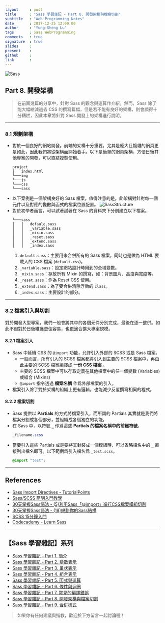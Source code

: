 ```yaml
---
layout     : post
title      : "Sass 學習雜記 - Part 8. 開發架構與檔案切割"
subtitle   : "Web Programming Notes"
date       : 2017-12-25 12:00:00
author     : "Yung-Sheng Lu"
tags       : Sass WebProgramming
comments   : true
signature  : true
slides     : 
present    : 
github     :
link       :
---
```


![Sass](https://i.imgur.com/7vx71Hx.png)

## Part 8. 開發架構

> 在前面幾篇的分享中，針對 Sass 的觀念與運算作介紹。然而，Sass 除了能大幅縮減過去 CSS 的撰寫篇幅，但是若不能有良好的架構，則會顯得十分糟糕，因此本章將針對 Sass 開發上的架構進行說明。

---
### 8.1 規劃架構

* 對於一個良好的網站開發，前端的架構十分重要，尤其是龐大且複雜的網頁更是如此，因此我們將從架構面開始着手。以下是簡單的網頁架構，方便日後其他專案的開發，可以直結複製使用。
    ```
    project
    │   index.html
    └───img
    └───js
    └───css
    └───sass
    ```
* 以下案例是一個架構良好的 Sass 檔案，值得注意的是，此架構對針對每一個元件以及對應的變數與函式的檔案位置配置。
    ![SassStructure](https://s3.amazonaws.com/codecademy-content/courses/Sass/sass_structure.svg)
* 對於初學者而言，可以試著試著在 Sass 的資料夾下分別建立以下檔案。
    ```
    └───sass
    │   │   defaule.sass
    │   │   _variable.sass
    │   │   _mixin.sass
    │   │   _reset.sass
    │   │   _extend.sass
    │   │   _index.sass
    ```
    1. `default.sass`：主要用來合併所有的 Sass 檔案，同時也是做為 HTML 要載入的 CSS 檔案 (`default.css`)。
    2. `_variable.sass`：設定網站設計時用到的全域變數。
    3. `_mixin.sass`：存放所有 Mixin 的撰寫，如：背景圖片、高度與寬度等。
    4. `_reset.sass`：作為 Reset CSS 使用。
    5. `_extend.sass`：為了要合併清除浮動的 `class`。
    6. `_index.sass`：主要設計的部分。
    
---
### 8.2 檔案引入與切割

對於開發大型專案，我們一般會將其中的各個元件分別完成，最後在逐一整併。如此不但對於日後維護更佳容易，也更適合擴大專案規模。

#### 8.2.1 檔案引入

* Sass 中延續 CSS 的 `@import` 功能，允許引入外部的 SCSS 或是 Sass 檔案。
    * 一般而言，所有引入的 SCSS 檔案都將引入到主要的 SCSS 檔案中，再由此主要的 SCSS 檔案編譯成 **一份 CSS 檔案** 。
    * 主要的 SCSS 檔案中可以存取定義在其他檔案中的任一個變數 (Variables) 或組合 (Mixins)
    * `@import` 指令透過 **檔案名稱** 作爲外部檔案的引入。
* 檔案引入除了對於架構的組織上更有邏輯，也能減少反覆撰寫相同的程式。

#### 8.2.2 檔案切割

* Sass 提供以 **Partials** 的方式將檔案引入，而所謂的 Partials 其實就是我們將檔案分割成各個部分，並組織成各個獨立的功能。
* 在 Sass 中，以符號 **`_`** 作爲這些 **Partials 的檔案名稱中的前綴符號**。
    ```scss
    _filename.scss
    ```
* 當要引入這些 Partials 或是要將其封裝成一個模組時，可以省略檔名中的 `_` 直接列出檔名即可。以下範例爲引入檔名爲 `_test.scss`。
    ```scss
    @import "test";
    ```

---
## References

* [Sass Import Directives - TutorialPoints](https://www.tutorialspoint.com/sass/directives_import.htm)
* [Sass/SCSS 簡明入門教學](http://blog.kdchang.cc/2016/10/11/sass-scss-tutorial-introduction/)
* [30天掌握Sass語法 - (5)利用Sass「@import」進行CSS檔案模組切割](https://ithelp.ithome.com.tw/articles/10127832)
* [30天掌握Sass語法 - (18)規劃你的Sass結構](https://ithelp.ithome.com.tw/articles/10132821)
* [SCSS 15分鐘入門](http://eddychang.me/blog/others/91-scss-15-mins.html)
* [Codecademy - Learn Sass](https://www.codecademy.com/learn/learn-sass)

---
## 【Sass 學習雜記】系列

* [Sass 學習雜記 - Part 1. 簡介](https://yungshenglu.github.io/2017/12/19/SassNotes1/)
* [Sass 學習雜記 - Part 2. 變數表示](https://yungshenglu.github.io/2017/12/20/SassNotes2/)
* [Sass 學習雜記 - Part 3. 巢狀表示](https://yungshenglu.github.io/2017/12/21/SassNotes3/)
* [Sass 學習雜記 - Part 4. 組合表示](https://yungshenglu.github.io/2017/12/22/SassNotes4/)
* [Sass 學習雜記 - Part 5. 函式與運算](https://yungshenglu.github.io/2017/12/23/SassNotes5/)
* [Sass 學習雜記 - Part 6. 條件與迴圈](https://yungshenglu.github.io/2017/12/24/SassNotes6/)
* [Sass 學習雜記 - Part 7. 常見的編譯錯誤](https://yungshenglu.github.io/2017/12/24/SassNotes7/)
* [Sass 學習雜記 - Part 8. 開發架構與檔案切割](https://yungshenglu.github.io/2017/12/25/SassNotes8/)
* [Sass 學習雜記 - Part 9. 合併樣式](https://yungshenglu.github.io/2017/12/26/SassNotes9/)

> 如果你有任何建議與指教，歡迎於下方留言一起討論喔！